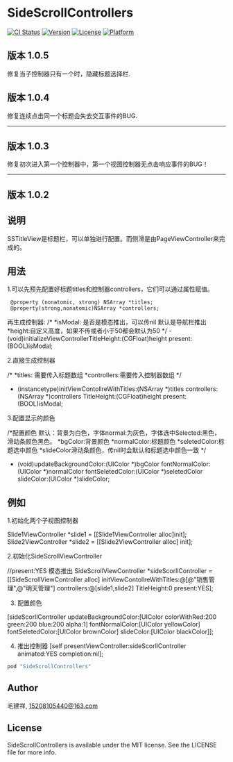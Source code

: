 # SideScrollControllers

[![CI Status](http://img.shields.io/travis/15208105440@163.com/SideScrollControllers.svg?style=flat)](https://travis-ci.org/15208105440@163.com/SideScrollControllers)
[![Version](https://img.shields.io/cocoapods/v/SideScrollControllers.svg?style=flat)](http://cocoapods.org/pods/SideScrollControllers)
[![License](https://img.shields.io/cocoapods/l/SideScrollControllers.svg?style=flat)](http://cocoapods.org/pods/SideScrollControllers)
[![Platform](https://img.shields.io/cocoapods/p/SideScrollControllers.svg?style=flat)](http://cocoapods.org/pods/SideScrollControllers)


## 版本 1.0.5

   修复当子控制器只有一个时，隐藏标题选择栏.

## 版本 1.0.4

 修复连续点击同一个标题会失去交互事件的BUG.

***

## 版本 1.0.3

 修复初次进入第一个控制器中，第一个视图控制器无点击响应事件的BUG！
 
 ***

## 版本 1.0.2

## 说明

 SSTitleView是标题栏，可以单独进行配置。而侧滑是由PageViewController来完成的。


## 用法
  
1.可以先预先配置好标题titles和控制器controllers，它们可以通过属性赋值。
    
     @property (nonatomic, strong) NSArray *titles;
     @property(strong,nonatomic)NSArray *controllers;
    
  再生成控制器:
     /*
     *isModal: 是否是模态推出，可以传nil 默认是导航栏推出
     *height:自定义高度，如果不传或者小于50都会默认为50
     */
    - (void)initializeViewControllerTitleHeight:(CGFloat)height present:(BOOL)isModal;

2.直接生成控制器
 
   /*
    *titles: 需要传入标题数组
    *controllers:需要传入控制器数组
    */
  - (instancetype)initViewContollreWithTitles:(NSArray *)titles controllers:(NSArray *)controllers TitleHeight:(CGFloat)height present:(BOOL)isModal;

3.配置显示的颜色
 
   /*配置颜色 默认：背景为白色，字体normal:为灰色，字体选中Selected:黑色，滑动条颜色黑色。
    *bgColor:背景颜色
    *normalColor:标题颜色
    *seletedColor:标题选中颜色
    *slideColor滑动条颜色，传nil时会默认和标题选中颜色一致
    */
   - (void)updateBackgroundColor:(UIColor *)bgColor  fontNormalColor:(UIColor *)normalColor fontSeletedColor:(UIColor *)seletedColor slideColor:(UIColor *)slideColor;

## 例如

 1.初始化两个子视图控制器

   Slide1ViewController *slide1 = [[Slide1ViewController alloc]init];
   Slide2ViewController *slide2 = [[Slide2ViewController alloc] init];

 2.初始化SideScrollViewController

   //present:YES 模态推出
   SideScrollViewController *sideScorllController = [[SideScrollViewController alloc] initViewContollreWithTitles:@[@"销售管理",@"明天管理"] controllers:@[slide1,slide2] TitleHeight:0 present:YES];

 3. 配置颜色

  [sideScorllController updateBackgroundColor:[UIColor colorWithRed:200 green:200 blue:200 alpha:1] fontNormalColor:[UIColor yellowColor] fontSeletedColor:[UIColor brownColor] slideColor:[UIColor  blackColor]];

 4. 推出控制器
  [self presentViewController:sideScorllController animated:YES completion:nil];



```ruby
pod "SideScrollControllers"
```

## Author

毛建祥, 15208105440@163.com

## License

SideScrollControllers is available under the MIT license. See the LICENSE file for more info.
